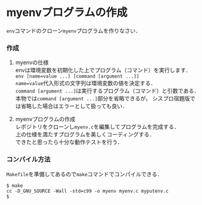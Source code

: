 # myenvプログラムの作成

```env```コマンドのクローン```myenv```プログラムを作りなさい．

### 作成
1. myenvの仕様<br>
envは環境変数を初期化した上でプログラム（コマンド）を実行します．<br>
```env [name=value ...] [command [argument ...]]```<br>
```name=value```代入形式の文字列は環境変数の値を決定する．<br>
```command [argument ...]```は実行するプログラム（コマンド）と引数である．<br>
本物では```command [argument ...]```部分を省略できるが，
シスプロ宿題版では省略した場合はエラーとして扱っても良い．

2. myenvプログラムの作成<br>
レポジトリをクローンし```myenv.c```を編集してプログラムを完成する．<br>
上の仕様を満たすプログラムを美しくコーディングする．<br>
できたと思ったら十分な動作テストを行う．

### コンパイル方法
```Makefile```を準備してあるので```make```コマンドでコンパイルできる．

```
$ make
cc -D_GNU_SOURCE -Wall -std=c99 -o myenv myenv.c myputenv.c
$
```
